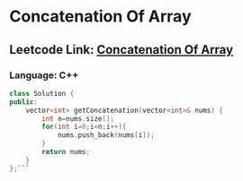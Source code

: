 # Concatenation Of Array

## Leetcode Link: [Concatenation Of Array](https://leetcode.com/problems/concatenation-of-array/)
### Language: C++

```cpp
class Solution {
public:
    vector<int> getConcatenation(vector<int>& nums) {
        int n=nums.size();
        for(int i=0;i<n;i++){
            nums.push_back(nums[i]);
        }
        return nums;
    }
};```



